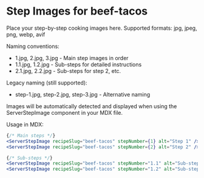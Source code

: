 # Step Images for beef-tacos

Place your step-by-step cooking images here. Supported formats: jpg, jpeg, png, webp, avif

Naming conventions:
- 1.jpg, 2.jpg, 3.jpg - Main step images in order
- 1.1.jpg, 1.2.jpg - Sub-steps for detailed instructions
- 2.1.jpg, 2.2.jpg - Sub-steps for step 2, etc.

Legacy naming (still supported):
- step-1.jpg, step-2.jpg, step-3.jpg - Alternative naming

Images will be automatically detected and displayed when using the ServerStepImage component in your MDX file.

Usage in MDX:
```jsx
{/* Main steps */}
<ServerStepImage recipeSlug="beef-tacos" stepNumber={1} alt="Step 1" />
<ServerStepImage recipeSlug="beef-tacos" stepNumber={2} alt="Step 2" />

{/* Sub-steps */}
<ServerStepImage recipeSlug="beef-tacos" stepNumber="1.1" alt="Sub-step 1.1" />
<ServerStepImage recipeSlug="beef-tacos" stepNumber="1.2" alt="Sub-step 1.2" />
```
